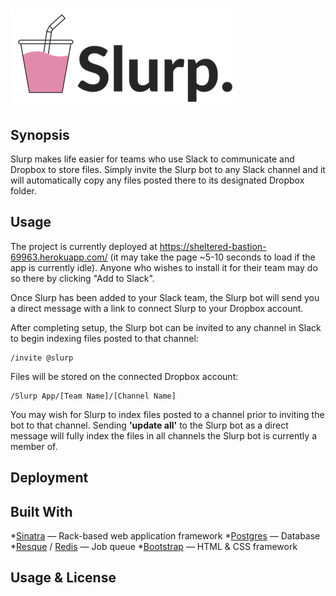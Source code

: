 # ![slurp_app](public/img/LogoBig.png)

## Synopsis
Slurp makes life easier for teams who use Slack to communicate and Dropbox to store files. Simply invite the Slurp bot to any Slack channel and it will automatically copy any files posted there to its designated Dropbox folder.

## Usage
The project is currently deployed at https://sheltered-bastion-69963.herokuapp.com/ (it may take the page ~5-10 seconds to load if the app is currently idle). Anyone who wishes to install it for their team may do so there by clicking "Add to Slack".

Once Slurp has been added to your Slack team, the Slurp bot will send you a direct message with a link to connect Slurp to your Dropbox account.

After completing setup, the Slurp bot can be invited to any channel in Slack to begin indexing files posted to that channel:
```
/invite @slurp
```
Files will be stored on the connected Dropbox account:
```
/Slurp App/[Team Name]/[Channel Name]
```
You may wish for Slurp to index files posted to a channel prior to inviting the bot to that channel. Sending **'update all'** to the Slurp bot as a direct message will fully index the files in all channels the Slurp bot is currently a member of.

## Deployment

## Built With
*[Sinatra](http://www.sinatrarb.com/) — Rack-based web application framework
*[Postgres](https://www.postgresql.org/) — Database
*[Resque](https://github.com/resque/resque) / [Redis](https://redis.io/) — Job queue
*[Bootstrap](http://getbootstrap.com/) — HTML & CSS framework

## Usage & License
